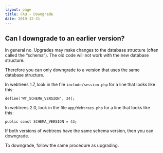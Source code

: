 ```yaml
---
layout: page
title: FAQ - Downgrade
date: 2019-12-31
---
```


## Can I downgrade to an earlier version?

In general no.  Upgrades may make changes to the database structure (often called the “schema”).  The old code will not work with the new database structure.

Therefore you can only downgrade to a version that uses the same database structure.

In webtrees 1.7, look in the file `include/session.php` for a line that looks like this:

```
define('WT_SCHEMA_VERSION', 34);
```

In webtrees 2.0, look in the file `app/Webtrees.php` for a line that looks like this:

```
public const SCHEMA_VERSION = 43;
```

If both versions of webtrees have the same schema version,
then you can downgrade.

To downgrade, follow the same procedure as upgrading.
